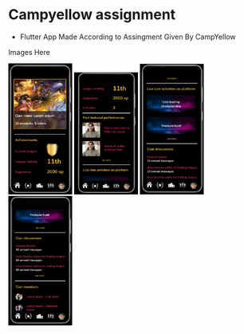 # Campyellow assignment

- Flutter App Made According to Assingment Given By CampYellow

Images Here

<img src="/clan/1.png" width="128"/> <img src="/clan/2.png" width="128"/> <img src="/clan/3.png" width="128"/> <img src="/clan/4.png" width="128"/>




